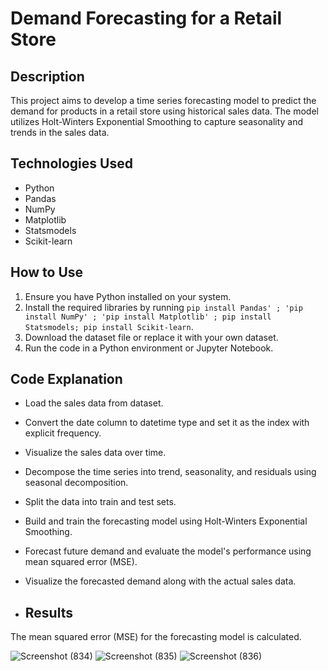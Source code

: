 # Demand Forecasting for a Retail Store

## Description
This project aims to develop a time series forecasting model to predict the demand for products in a retail store using historical sales data. The model utilizes Holt-Winters Exponential Smoothing to capture seasonality and trends in the sales data.

## Technologies Used
- Python
- Pandas
- NumPy
- Matplotlib
- Statsmodels
- Scikit-learn

## How to Use
1. Ensure you have Python installed on your system.
2. Install the required libraries by running `pip install Pandas' ; 'pip install NumPy' ; 'pip install Matplotlib' ; pip install Statsmodels; pip install Scikit-learn`.
3. Download the dataset file or replace it with your own dataset.
4. Run the code in a Python environment or Jupyter Notebook.

## Code Explanation
- Load the sales data from dataset.
- Convert the date column to datetime type and set it as the index with explicit frequency.
- Visualize the sales data over time.
- Decompose the time series into trend, seasonality, and residuals using seasonal decomposition.
- Split the data into train and test sets.
- Build and train the forecasting model using Holt-Winters Exponential Smoothing.
- Forecast future demand and evaluate the model's performance using mean squared error (MSE).
- Visualize the forecasted demand along with the actual sales data.

- ## Results
The mean squared error (MSE) for the forecasting model is calculated.

![Screenshot (834)](https://github.com/user-attachments/assets/b39ae9fc-c6bf-472c-914d-776d27186f80)
![Screenshot (835)](https://github.com/user-attachments/assets/e0aa9172-8757-4209-af80-40a96e583d2f)
![Screenshot (836)](https://github.com/user-attachments/assets/dfbdad9d-6d8b-476a-89f0-2f4e659b2a1c)



